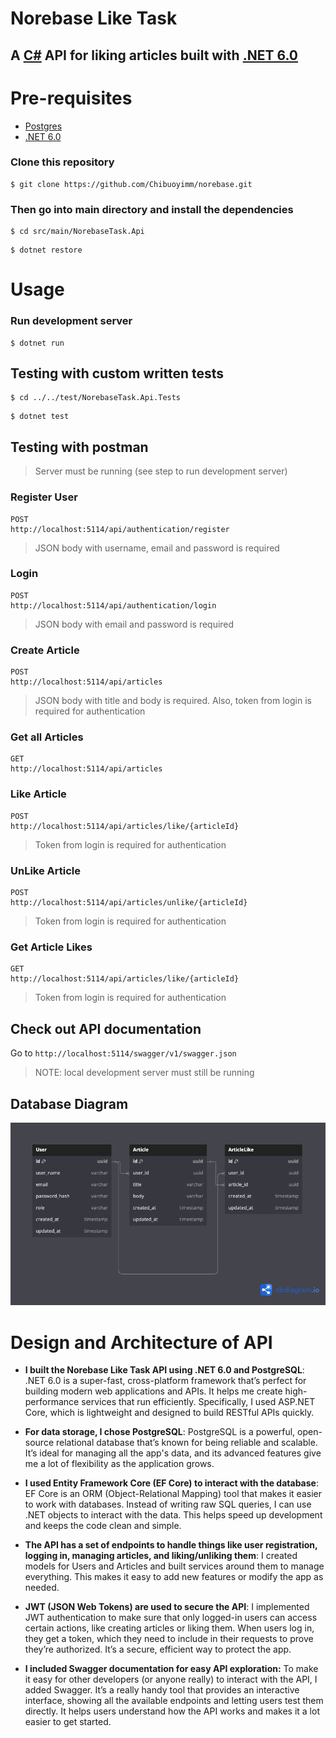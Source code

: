 # **Norebase Like Task**

## **A [C#](https://learn.microsoft.com/en-us/dotnet/csharp/tour-of-csharp/) API for liking articles built with [.NET 6.0](https://learn.microsoft.com/en-us/dotnet/core/whats-new/dotnet-6)**


# Pre-requisites
* [Postgres](https://www.postgresql.org/download/)
* [.NET 6.0](https://dotnet.microsoft.com/en-us/download/dotnet/6.0)


### Clone this repository
```
$ git clone https://github.com/Chibuoyimm/norebase.git
```

### Then go into main directory and install the dependencies
```
$ cd src/main/NorebaseTask.Api
```
```
$ dotnet restore
```

# Usage

### Run development server
```
$ dotnet run
```

## Testing with custom written tests

```
$ cd ../../test/NorebaseTask.Api.Tests
```
```
$ dotnet test
```

## Testing with postman

> Server must be running (see step to run development server)

### Register User

```
POST
http://localhost:5114/api/authentication/register
```
> JSON body with username, email and password is required

### Login

```
POST
http://localhost:5114/api/authentication/login
```
> JSON body with email and password is required

### Create Article

```
POST
http://localhost:5114/api/articles
```
> JSON body with title and body is required. Also, token from login is required for authentication

### Get all Articles

```
GET
http://localhost:5114/api/articles
```

### Like Article

```
POST
http://localhost:5114/api/articles/like/{articleId}
```
> Token from login is required for authentication

### UnLike Article

```
POST
http://localhost:5114/api/articles/unlike/{articleId}
```
> Token from login is required for authentication

### Get Article Likes

```
GET
http://localhost:5114/api/articles/like/{articleId}
```
> Token from login is required for authentication


## Check out API documentation

Go to `http://localhost:5114/swagger/v1/swagger.json`
> NOTE: local development server must still be running


## Database Diagram

![Diagram](/db-diagram.png)


# Design and Architecture of API

* **I built the Norebase Like Task API using .NET 6.0 and PostgreSQL**: 
.NET 6.0 is a super-fast, cross-platform framework that’s perfect for building modern web applications and APIs. It helps me create high-performance services that run efficiently. Specifically, I used ASP.NET Core, which is lightweight and designed to build RESTful APIs quickly.

* **For data storage, I chose PostgreSQL**: 
PostgreSQL is a powerful, open-source relational database that’s known for being reliable and scalable. It’s ideal for managing all the app's data, and its advanced features give me a lot of flexibility as the application grows.

* **I used Entity Framework Core (EF Core) to interact with the database**: 
EF Core is an ORM (Object-Relational Mapping) tool that makes it easier to work with databases. Instead of writing raw SQL queries, I can use .NET objects to interact with the data. This helps speed up development and keeps the code clean and simple.

* **The API has a set of endpoints to handle things like user registration, logging in, managing articles, and liking/unliking them**: 
I created models for Users and Articles and built services around them to manage everything. This makes it easy to add new features or modify the app as needed.

* **JWT (JSON Web Tokens) are used to secure the API**: 
I implemented JWT authentication to make sure that only logged-in users can access certain actions, like creating articles or liking them. When users log in, they get a token, which they need to include in their requests to prove they’re authorized. It’s a secure, efficient way to protect the app.

* **I included Swagger documentation for easy API exploration:** 
To make it easy for other developers (or anyone really) to interact with the API, I added Swagger. It’s a really handy tool that provides an interactive interface, showing all the available endpoints and letting users test them directly. It helps users understand how the API works and makes it a lot easier to get started.







